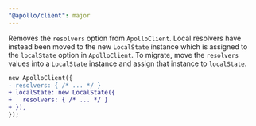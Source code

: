 ```yaml
---
"@apollo/client": major
---
```


Removes the `resolvers` option from `ApolloClient`. Local resolvers have instead been moved to the new `LocalState` instance which is assigned to the `localState` option in `ApolloClient`. To migrate, move the `resolvers` values into a `LocalState` instance and assign that instance to `localState`.

```diff
new ApolloClient({
- resolvers: { /* ... */ }
+ localState: new LocalState({
+   resolvers: { /* ... */ }
+ }),
});
```
